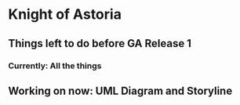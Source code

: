 # Knight of Astoria
## Things left to do before GA Release 1
### Currently: All the things
## Working on now: UML Diagram and Storyline